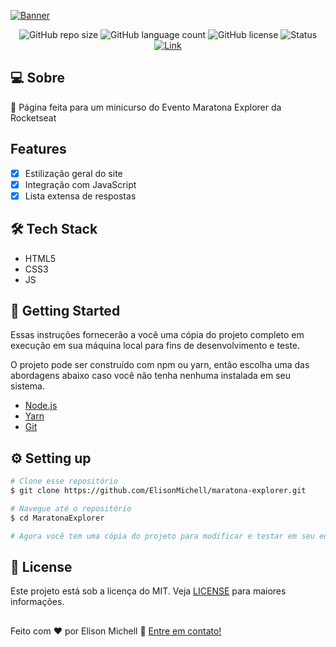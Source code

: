 <a href="https://elisonmichell.github.io/maratona-explorer/"><img alt="Banner" src="https://user-images.githubusercontent.com/97061419/173343894-9d980603-acec-4086-9bdb-a60728f1c853.png"></a>

<div align="center">
  <img alt="GitHub repo size" src="https://img.shields.io/github/repo-size/ElisonMichell/maratona-explorer?color=A127E6&style=for-the-badge">
  <img alt="GitHub language count" src="https://img.shields.io/github/languages/count/ElisonMichell/maratona-explorer?color=A127E6&style=for-the-badge">
  <img alt="GitHub license" src="https://img.shields.io/github/license/ElisonMichell/maratona-explorer?color=A127E6&style=for-the-badge">
  <img alt="Status" src="https://img.shields.io/static/v1?label=Status&message=Complete&color=Green&style=for-the-badge">
  <a href="https://elisonmichell.github.io/maratona-explorer/">
    <img alt="Link" src="https://img.shields.io/static/v1?label=Access Page&message=Link&color=blue&style=for-the-badge">
  </a>
</div>

## 💻 Sobre

<p>🔮 Página feita para um minicurso do Evento Maratona Explorer da Rocketseat</p>

## Features

- [x] Estilização geral do site
- [x] Integração com JavaScript
- [x] Lista extensa de respostas

## 🛠 Tech Stack

- HTML5
- CSS3
- JS

## 🚀 Getting Started

<p>Essas instruções fornecerão a você uma cópia do projeto completo em execução em sua máquina local para fins de desenvolvimento e teste.</p>
<p>O projeto pode ser construído com npm ou yarn, então escolha uma das abordagens abaixo caso você não tenha nenhuma instalada em seu sistema.</p>

- <a href="https://nodejs.org/en/download/">Node.js</a>
- <a href="https://classic.yarnpkg.com/lang/en/docs/install/#windows-stable">Yarn</a>
- <a href="https://git-scm.com/downloads">Git</a>

## ⚙️ Setting up

```bash
# Clone esse repositório
$ git clone https://github.com/ElisonMichell/maratona-explorer.git

# Navegue até o repositório
$ cd MaratonaExplorer

# Agora você tem uma cópia do projeto para modificar e testar em seu editor.
```

## 📝 License

Este projeto está sob a licença do MIT. Veja <a href="https://github.com/ElisonMichell/maratona-explorer/blob/main/LICENSE.md">LICENSE</a> para maiores informações.

##

Feito com ♥ por Elison Michell 👋 <a href="https://www.linkedin.com/in/dev-elison-michell/">Entre em contato!</a>
